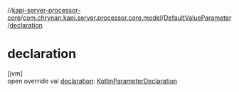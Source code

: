 //[kapi-server-processor-core](../../../index.md)/[com.chrynan.kapi.server.processor.core.model](../index.md)/[DefaultValueParameter](index.md)/[declaration](declaration.md)

# declaration

[jvm]\
open override val [declaration](declaration.md): [KotlinParameterDeclaration](../-kotlin-parameter-declaration/index.md)
